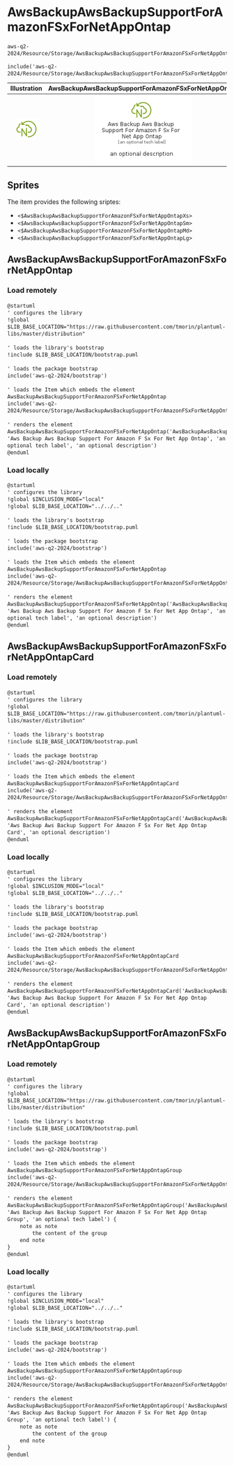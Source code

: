 # AwsBackupAwsBackupSupportForAmazonFSxForNetAppOntap


```text
aws-q2-2024/Resource/Storage/AwsBackupAwsBackupSupportForAmazonFSxForNetAppOntap
```

```text
include('aws-q2-2024/Resource/Storage/AwsBackupAwsBackupSupportForAmazonFSxForNetAppOntap')
```



| Illustration | AwsBackupAwsBackupSupportForAmazonFSxForNetAppOntap | AwsBackupAwsBackupSupportForAmazonFSxForNetAppOntapCard | AwsBackupAwsBackupSupportForAmazonFSxForNetAppOntapGroup |
| :---: | :---: | :---: | :---: |
| ![illustration for Illustration](../../../aws-q2-2024/Resource/Storage/AwsBackupAwsBackupSupportForAmazonFSxForNetAppOntap.png) | ![illustration for AwsBackupAwsBackupSupportForAmazonFSxForNetAppOntap](../../../aws-q2-2024/Resource/Storage/AwsBackupAwsBackupSupportForAmazonFSxForNetAppOntap.Local.png) | ![illustration for AwsBackupAwsBackupSupportForAmazonFSxForNetAppOntapCard](../../../aws-q2-2024/Resource/Storage/AwsBackupAwsBackupSupportForAmazonFSxForNetAppOntapCard.Local.png) | ![illustration for AwsBackupAwsBackupSupportForAmazonFSxForNetAppOntapGroup](../../../aws-q2-2024/Resource/Storage/AwsBackupAwsBackupSupportForAmazonFSxForNetAppOntapGroup.Local.png) |



## Sprites
The item provides the following sriptes:

- `<$AwsBackupAwsBackupSupportForAmazonFSxForNetAppOntapXs>`
- `<$AwsBackupAwsBackupSupportForAmazonFSxForNetAppOntapSm>`
- `<$AwsBackupAwsBackupSupportForAmazonFSxForNetAppOntapMd>`
- `<$AwsBackupAwsBackupSupportForAmazonFSxForNetAppOntapLg>`





## AwsBackupAwsBackupSupportForAmazonFSxForNetAppOntap

### Load remotely
```plantuml
@startuml
' configures the library
!global $LIB_BASE_LOCATION="https://raw.githubusercontent.com/tmorin/plantuml-libs/master/distribution"

' loads the library's bootstrap
!include $LIB_BASE_LOCATION/bootstrap.puml

' loads the package bootstrap
include('aws-q2-2024/bootstrap')

' loads the Item which embeds the element AwsBackupAwsBackupSupportForAmazonFSxForNetAppOntap
include('aws-q2-2024/Resource/Storage/AwsBackupAwsBackupSupportForAmazonFSxForNetAppOntap')

' renders the element
AwsBackupAwsBackupSupportForAmazonFSxForNetAppOntap('AwsBackupAwsBackupSupportForAmazonFSxForNetAppOntap', 'Aws Backup Aws Backup Support For Amazon F Sx For Net App Ontap', 'an optional tech label', 'an optional description')
@enduml
```

### Load locally
```plantuml
@startuml
' configures the library
!global $INCLUSION_MODE="local"
!global $LIB_BASE_LOCATION="../../.."

' loads the library's bootstrap
!include $LIB_BASE_LOCATION/bootstrap.puml

' loads the package bootstrap
include('aws-q2-2024/bootstrap')

' loads the Item which embeds the element AwsBackupAwsBackupSupportForAmazonFSxForNetAppOntap
include('aws-q2-2024/Resource/Storage/AwsBackupAwsBackupSupportForAmazonFSxForNetAppOntap')

' renders the element
AwsBackupAwsBackupSupportForAmazonFSxForNetAppOntap('AwsBackupAwsBackupSupportForAmazonFSxForNetAppOntap', 'Aws Backup Aws Backup Support For Amazon F Sx For Net App Ontap', 'an optional tech label', 'an optional description')
@enduml
```

## AwsBackupAwsBackupSupportForAmazonFSxForNetAppOntapCard

### Load remotely
```plantuml
@startuml
' configures the library
!global $LIB_BASE_LOCATION="https://raw.githubusercontent.com/tmorin/plantuml-libs/master/distribution"

' loads the library's bootstrap
!include $LIB_BASE_LOCATION/bootstrap.puml

' loads the package bootstrap
include('aws-q2-2024/bootstrap')

' loads the Item which embeds the element AwsBackupAwsBackupSupportForAmazonFSxForNetAppOntapCard
include('aws-q2-2024/Resource/Storage/AwsBackupAwsBackupSupportForAmazonFSxForNetAppOntap')

' renders the element
AwsBackupAwsBackupSupportForAmazonFSxForNetAppOntapCard('AwsBackupAwsBackupSupportForAmazonFSxForNetAppOntapCard', 'Aws Backup Aws Backup Support For Amazon F Sx For Net App Ontap Card', 'an optional description')
@enduml
```

### Load locally
```plantuml
@startuml
' configures the library
!global $INCLUSION_MODE="local"
!global $LIB_BASE_LOCATION="../../.."

' loads the library's bootstrap
!include $LIB_BASE_LOCATION/bootstrap.puml

' loads the package bootstrap
include('aws-q2-2024/bootstrap')

' loads the Item which embeds the element AwsBackupAwsBackupSupportForAmazonFSxForNetAppOntapCard
include('aws-q2-2024/Resource/Storage/AwsBackupAwsBackupSupportForAmazonFSxForNetAppOntap')

' renders the element
AwsBackupAwsBackupSupportForAmazonFSxForNetAppOntapCard('AwsBackupAwsBackupSupportForAmazonFSxForNetAppOntapCard', 'Aws Backup Aws Backup Support For Amazon F Sx For Net App Ontap Card', 'an optional description')
@enduml
```

## AwsBackupAwsBackupSupportForAmazonFSxForNetAppOntapGroup

### Load remotely
```plantuml
@startuml
' configures the library
!global $LIB_BASE_LOCATION="https://raw.githubusercontent.com/tmorin/plantuml-libs/master/distribution"

' loads the library's bootstrap
!include $LIB_BASE_LOCATION/bootstrap.puml

' loads the package bootstrap
include('aws-q2-2024/bootstrap')

' loads the Item which embeds the element AwsBackupAwsBackupSupportForAmazonFSxForNetAppOntapGroup
include('aws-q2-2024/Resource/Storage/AwsBackupAwsBackupSupportForAmazonFSxForNetAppOntap')

' renders the element
AwsBackupAwsBackupSupportForAmazonFSxForNetAppOntapGroup('AwsBackupAwsBackupSupportForAmazonFSxForNetAppOntapGroup', 'Aws Backup Aws Backup Support For Amazon F Sx For Net App Ontap Group', 'an optional tech label') {
    note as note
        the content of the group
    end note
}
@enduml
```

### Load locally
```plantuml
@startuml
' configures the library
!global $INCLUSION_MODE="local"
!global $LIB_BASE_LOCATION="../../.."

' loads the library's bootstrap
!include $LIB_BASE_LOCATION/bootstrap.puml

' loads the package bootstrap
include('aws-q2-2024/bootstrap')

' loads the Item which embeds the element AwsBackupAwsBackupSupportForAmazonFSxForNetAppOntapGroup
include('aws-q2-2024/Resource/Storage/AwsBackupAwsBackupSupportForAmazonFSxForNetAppOntap')

' renders the element
AwsBackupAwsBackupSupportForAmazonFSxForNetAppOntapGroup('AwsBackupAwsBackupSupportForAmazonFSxForNetAppOntapGroup', 'Aws Backup Aws Backup Support For Amazon F Sx For Net App Ontap Group', 'an optional tech label') {
    note as note
        the content of the group
    end note
}
@enduml
```


